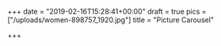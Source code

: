 +++
date = "2019-02-16T15:28:41+00:00"
draft = true
pics = ["/uploads/women-898757_1920.jpg"]
title = "Picture Carousel"

+++
